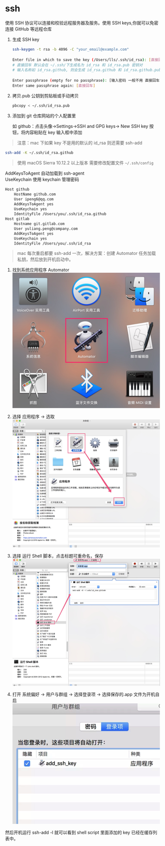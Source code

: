 # ssh

使用 SSH 协议可以连接和校验远程服务器及服务。使用 SSH keys,你就可以免密连接 GitHub 等远程仓库

1. 生成 SSH key

   ```bash
   ssh-keygen -t rsa -b 4096 -C "your_email@example.com"

   Enter file in which to save the key (/Users/lls/.ssh/id_rsa): [直接回车]
   # 直接回车 默认会在 ~/.ssh/下生成名为 id_rsa 和 id_rsa.pub 密钥对
   # 输入名称如 id_rsa.github, 则会生成 id_rsa.github 和 id_rsa.github.pub 密钥对

   Enter passphrase (empty for no passphrase): [输入密码 一般不用 直接回车]
   Enter same passphrase again: [直接回车]
   ```

2. 拷贝.pub 公钥到剪贴板或手动拷贝

   ```bash
   pbcopy < ~/.ssh/id_rsa.pub
   ```

3. 添加到 git 仓库网站的个人配置里

   如 github：点击头像->Settings->SSH and GPG keys-> New SSH key 按钮，将内容粘贴在 key 输入框中添加

> 注意：mac 下如果 key 不是用的默认的 id_rsa 则还需要 ssh-add

```bash
ssh-add -K ~/.ssh/id_rsa.github
```

> 使用 macOS Sierra 10.12.2 以上版本 需要修改配置文件 `~/.ssh/config`

AddKeysToAgent 自动加载到 ssh-agent\
UseKeychain 使用 keychain 管理密码

```text
Host github
    HostName github.com
    User ipeng6@qq.com
    AddKeysToAgent yes
    UseKeychain yes
    IdentityFile /Users/you/.ssh/id_rsa.github
Host gitlab
    Hostname git.gitlab.com
    User yuliang.peng@company.com
    AddKeysToAgent yes
    UseKeychain yes
    IdentityFile /Users/you/.ssh/id_rsa
```

> mac 每次重启都要 ssh-add 一次，解决方案：创建 Automator 任务加载私钥，然后放到开机启动中。

1. 找到系统应用程序 Automator
   ![](img/automator1.jpg)

2. 选择 应用程序 -> 选取
   ![](img/automator2.jpg)

3. 选择 运行 Shell 脚本，点击标题可重命名，保存
   ![](img/automator3.jpg)

4. 打开 系统偏好 -> 用户与群组 -> 选择登录项 -> 选择保存的.app 文件为开机自启
   ![](img/automator4.jpg)

然后开机运行 ssh-add -l 就可以看到 shell script 里面添加的 key 已经在缓存列表中。
